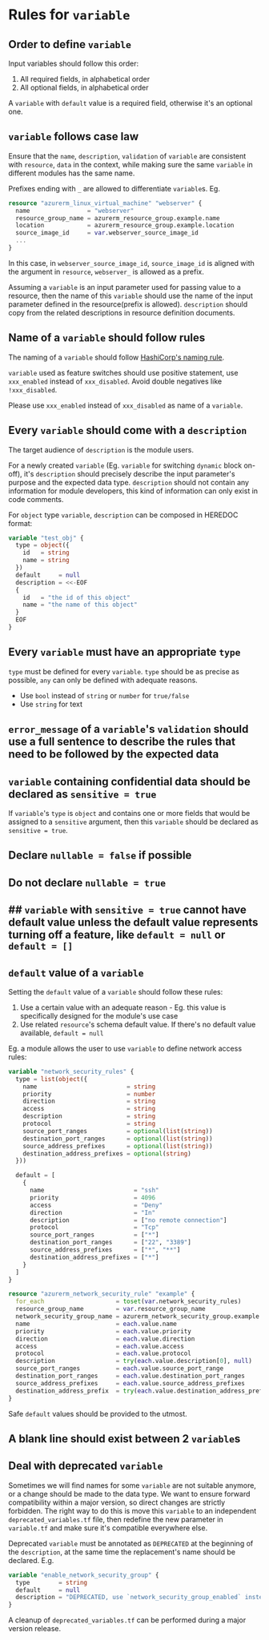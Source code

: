 # Rules for `variable`

## Order to define `variable`

Input variables should follow this order:

1. All required fields, in alphabetical order
2. All optional fields, in alphabetical order

A `variable` with `default` value is a required field, otherwise it's an optional one.

## `variable` follows case law

Ensure that the `name`, `description`, `validation` of `variable` are consistent with `resource`, `data` in the context, while making sure the same `variable` in different modules has the same name.

Prefixes ending with `_` are allowed to differentiate `variable`s. Eg.

```terraform
resource "azurerm_linux_virtual_machine" "webserver" {
  name                = "webserver"
  resource_group_name = azurerm_resource_group.example.name
  location            = azurerm_resource_group.example.location
  source_image_id     = var.webserver_source_image_id
  ...
}
```

In this case, in `webserver_source_image_id`, `source_image_id` is aligned with the argument in `resource`, `webserver_` is allowed as a prefix.

Assuming a `variable` is an input parameter used for passing value to a resource, then the name of this `variable` should use the name of the input parameter defined in the resource(prefix is allowed). `description` should copy from the related descriptions in resource definition documents.

## Name of a `variable` should follow rules

The naming of a `variable` should follow [HashiCorp's naming rule](https://www.terraform.io/docs/extend/best-practices/naming.html).

`variable` used as feature switches should use positive statement, use `xxx_enabled` instead of `xxx_disabled`. Avoid double negatives like `!xxx_disabled`.

Please use `xxx_enabled` instead of `xxx_disabled` as name of a `variable`.

## Every `variable` should come with a `description`

The target audience of `description` is the module users.

For a newly created `variable` (Eg. `variable` for switching `dynamic` block on-off), it's `description` should precisely describe the input parameter's purpose and the expected data type. `description` should not contain any information for module developers, this kind of information can only exist in code comments.

For `object` type `variable`, `description` can be composed in HEREDOC format:

```terraform
variable "test_obj" {
  type = object({
    id   = string
    name = string
  })
  default     = null
  description = <<-EOF
  {
    id   = "the id of this object"
    name = "the name of this object"
  }
  EOF
}
```

## Every `variable` must have an appropriate `type`

`type` must be defined for every `variable`. `type` should be as precise as possible, `any` can only be defined with adequate reasons.

* Use `bool` instead of `string` or `number` for `true/false`
* Use `string` for text

## `error_message` of a `variable`'s `validation` should use a full sentence to describe the rules that need to be followed by the expected data

## `variable` containing confidential data should be declared as `sensitive = true`

If `variable`'s `type` is `object` and contains one or more fields that would be assigned to a `sensitive` argument, then this `variable` should be declared as `sensitive = true`.

## Declare `nullable = false` if possible

## Do not declare `nullable = true`

## ## `variable` with `sensitive = true` cannot have default value unless the default value represents turning off a feature, like `default = null` or `default = []`

## `default` value of a `variable`

Setting the `default` value of a `variable` should follow these rules:

1. Use a certain value with an adequate reason - Eg. this value is specifically designed for the module's use case
2. Use related `resource`'s schema default value. If there's no default value available, `default = null`

Eg. a module allows the user to use `variable` to define network access rules:

```terraform
variable "network_security_rules" {
  type = list(object({
    name                         = string
    priority                     = number
    direction                    = string
    access                       = string
    description                  = string
    protocol                     = string
    source_port_ranges           = optional(list(string))
    destination_port_ranges      = optional(list(string))
    source_address_prefixes      = optional(list(string))
    destination_address_prefixes = optional(string)
  }))

  default = [
    {
      name                         = "ssh"
      priority                     = 4096
      access                       = "Deny"
      direction                    = "In"
      description                  = ["no remote connection"]
      protocol                     = "Tcp"
      source_port_ranges           = ["*"]
      destination_port_ranges      = ["22", "3389"]
      source_address_prefixes      = ["*", "**"]
      destination_address_prefixes = ["*"]
    }
  ]
}

resource "azurerm_network_security_rule" "example" {
  for_each                    = toset(var.network_security_rules)
  resource_group_name         = var.resource_group_name
  network_security_group_name = azurerm_network_security_group.example.name
  name                        = each.value.name
  priority                    = each.value.priority
  direction                   = each.value.direction
  access                      = each.value.access
  protocol                    = each.value.protocol
  description                 = try(each.value.description[0], null)
  source_port_ranges          = each.value.source_port_range
  destination_port_ranges     = each.value.destination_port_ranges
  source_address_prefixes     = each.value.source_address_prefixes
  destination_address_prefix  = try(each.value.destination_address_prefix[0], null)
}
```

Safe `default` values should be provided to the utmost.

## A blank line should exist between 2 `variable`s

## Deal with deprecated `variable`

Sometimes we will find names for some `variable` are not suitable anymore, or a change should be made to the data type. We want to ensure forward compatibility within a major version, so direct changes are strictly forbidden. The right way to do this is move this `variable` to an independent `deprecated_variables.tf` file, then redefine the new parameter in `variable.tf` and make sure it's compatible everywhere else.

Deprecated `variable` must be annotated as `DEPRECATED` at the beginning of the `description`, at the same time the replacement's name should be declared. E.g.

```terraform
variable "enable_network_security_group" {
  type        = string
  default     = null
  description = "DEPRECATED, use `network_security_group_enabled` instead; Whether to generate a network security group and assign it to the subnet. Changing this forces a new resource to be created."
}
```

A cleanup of `deprecated_variables.tf` can be performed during a major version release.